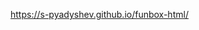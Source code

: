 <a href="https://s-pyadyshev.github.io/funbox-html/">https://s-pyadyshev.github.io/funbox-html/</a>
